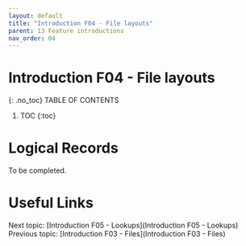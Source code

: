 ```yaml
---
layout: default
title: "Introduction F04 - File layouts"
parent: 13 Feature introductions
nav_order: 04
---
```


# Introduction F04 - File layouts
{: .no_toc}
TABLE OF CONTENTS 
1. TOC
{:toc}  

# Logical Records
To be completed.  
  


# Useful Links
Next topic: [Introduction F05 - Lookups](Introduction F05 - Lookups)  
Previous topic: [Introduction F03 - Files](Introduction F03 - Files)  

